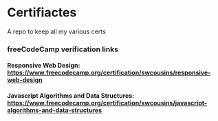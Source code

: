 # Certifiactes
A repo to keep all my various certs

### freeCodeCamp verification links

   #### Responsive Web Design: https://www.freecodecamp.org/certification/swcousins/responsive-web-design
   #### Javascript Algorithms and Data Structures: https://www.freecodecamp.org/certification/swcousins/javascript-algorithms-and-data-structures
